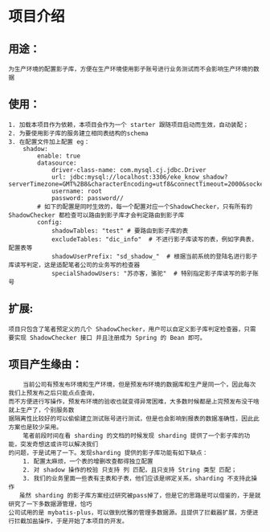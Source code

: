 # 项目介绍
## 用途：
    为生产环境的配置影子库，方便在生产环境使用影子账号进行业务测试而不会影响生产环境的数据
## 使用：
    1. 加载本项目作为依赖，本项目会作为一个 starter 跟随项目启动而生效，自动装配；
    2. 为要使用影子库的服务建立相同表结构的schema
    3. 在配置文件加上配置 eg：
        shadow:
            enable: true
            datasource:
                driver-class-name: com.mysql.cj.jdbc.Driver
                url: jdbc:mysql://localhost:3306/eke_know_shadow?serverTimezone=GMT%2B8&characterEncoding=utf8&connectTimeout=2000&socketTimeout=5000&autoReconnect=true&tinyInt1isBit=false
                username: root
                password: password//
            # 如下的配置是同时生效的，每一个配置对应一个ShadowChecker，只有所有的 ShadowChecker 都检查可以路由到影子库才会判定路由到影子库
            config:
                shadowTables: "test" # 要路由到影子库的表
                excludeTables: "dic_info"  # 不进行影子库读写的表，例如字典表，配置表等
                shadowUserPrefix: "sd_shadow_"  # 根据当前系统的登陆名进行影子库读写判定，这是适配笔者公司的业务写的检查器
                specialShadowUsers: "苏亦客，骆驼"  # 特别指定影子库读写的影子账号
## 扩展:
    项目只包含了笔者预定义的几个 ShadowChecker，用户可以自定义影子库判定检查器，只需要实现 ShadowChecker 接口 并且注册成为 Spring 的 Bean 即可。
## 项目产生缘由：
        当前公司有预发布环境和生产环境，但是预发布环境的数据库和生产是同一个，因此每次我们上预发布之后只能点点查询，
    而不方便进行写操作，预发布环境的验收也就变得异常困难，大多数时候都是上完预发布没干啥就上生产了，个别服务数
    据隔离性比较好的可以偷偷建立测试账号进行测试，但是也会影响到报表的数据准确性，因此此方案也是较少采用。
        笔者前段时间在看 sharding 的文档的时候发现 sharding 提供了一个影子库的功能，突发奇想这或许可以解决我们
    的问题，于是试用了一下。发现sharding 提供的影子库功能有如下缺点：
        1. 配置太麻烦，一个表的增删改查都得独立配置
        2. 对 shadow 操作的校验 只支持 列 匹配，且只支持 String 类型 匹配；
        3. 我们的业务里面一些表有主表和子表，他们应该是绑定关系，sharding 不支持此操作
       虽然 sharding 的影子库方案经过研究被pass掉了，但是它的思路是可以借鉴的，于是就研究了一下多数据源管理，恰巧
    公司试用的是 mybatis-plus，可以做到优雅的管理多数据源。且提供了拦截器扩展，方便进行拦截加盐操作，于是开始了本项目的开发。


